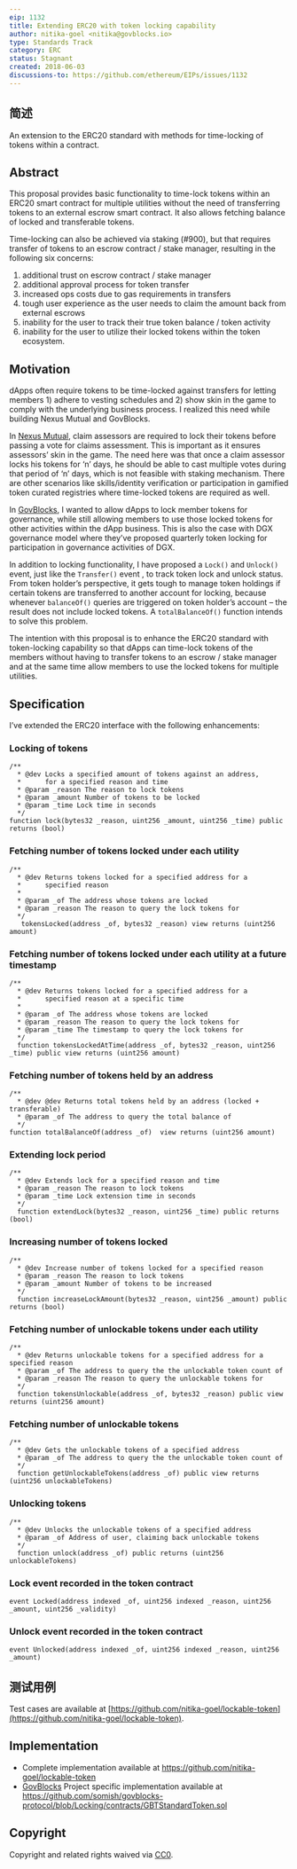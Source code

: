 ```yaml
---
eip: 1132
title: Extending ERC20 with token locking capability
author: nitika-goel <nitika@govblocks.io>
type: Standards Track
category: ERC
status: Stagnant
created: 2018-06-03
discussions-to: https://github.com/ethereum/EIPs/issues/1132
---
```


## 简述

An extension to the ERC20 standard with methods for time-locking of tokens within a contract.

## Abstract

This proposal provides basic functionality to time-lock tokens within an ERC20 smart contract for multiple utilities without the need of transferring tokens to an external escrow smart contract.  It also allows fetching balance of locked and transferable tokens.

Time-locking can also be achieved via staking (#900), but that requires transfer of tokens to an escrow contract / stake manager, resulting in the following six concerns:

1. additional trust on escrow contract / stake manager
2. additional approval process for token transfer
3. increased ops costs due to gas requirements in transfers
4. tough user experience as the user needs to claim the amount back from external escrows
5. inability for the user to track their true token balance / token activity
6. inability for the user to utilize their locked tokens within the token ecosystem.

## Motivation

dApps often require tokens to be time-locked against transfers for letting members 1) adhere to vesting schedules and 2) show skin in the game to comply with the underlying business process. I realized this need while building Nexus Mutual and GovBlocks.

In [Nexus Mutual](https://nexusmutual.io), claim assessors are required to lock their tokens before passing a vote for claims assessment. This is important as it ensures assessors’ skin in the game. The need here was that once a claim assessor locks his tokens for ‘n’ days, he should be able to cast multiple votes during that period of ‘n’ days, which is not feasible with staking mechanism.  There are other scenarios like skills/identity verification or participation in gamified token curated registries where time-locked tokens are required as well.

In [GovBlocks](https://govblocks.io), I wanted to allow dApps to lock member tokens for governance, while still allowing members to use those locked tokens for other activities within the dApp business. This is also the case with DGX governance model where they’ve proposed quarterly token locking for participation in governance activities of DGX.

In addition to locking functionality, I have proposed a `Lock()` and `Unlock()` event, just like the `Transfer()` event , to track token lock and unlock status. From token holder’s perspective, it gets tough to manage token holdings if certain tokens are transferred to another account for locking, because whenever `balanceOf()` queries are triggered on token holder’s account – the result does not include locked tokens. A `totalBalanceOf()` function intends to solve this problem.

The intention with this proposal is to enhance the ERC20 standard with token-locking capability so that dApps can time-lock tokens of the members without having to transfer tokens to an escrow / stake manager and at the same time allow members to use the locked tokens for multiple utilities.

## Specification

I’ve extended the ERC20 interface with the following enhancements:

### Locking of tokens
```solidity
/**
  * @dev Locks a specified amount of tokens against an address,
  *      for a specified reason and time
  * @param _reason The reason to lock tokens
  * @param _amount Number of tokens to be locked
  * @param _time Lock time in seconds
  */
function lock(bytes32 _reason, uint256 _amount, uint256 _time) public returns (bool)
```

### Fetching number of tokens locked under each utility
```solidity
/**
  * @dev Returns tokens locked for a specified address for a
  *      specified reason
  *
  * @param _of The address whose tokens are locked
  * @param _reason The reason to query the lock tokens for
  */
   tokensLocked(address _of, bytes32 _reason) view returns (uint256 amount)
```

### Fetching number of tokens locked under each utility at a future timestamp
```solidity
/**
  * @dev Returns tokens locked for a specified address for a
  *      specified reason at a specific time
  *
  * @param _of The address whose tokens are locked
  * @param _reason The reason to query the lock tokens for
  * @param _time The timestamp to query the lock tokens for
  */
  function tokensLockedAtTime(address _of, bytes32 _reason, uint256 _time) public view returns (uint256 amount)
```

### Fetching number of tokens held by an address
```solidity
/**
  * @dev @dev Returns total tokens held by an address (locked + transferable)
  * @param _of The address to query the total balance of
  */
function totalBalanceOf(address _of)  view returns (uint256 amount)
```

### Extending lock period
```solidity
/**
  * @dev Extends lock for a specified reason and time
  * @param _reason The reason to lock tokens
  * @param _time Lock extension time in seconds
  */
  function extendLock(bytes32 _reason, uint256 _time) public returns (bool)
```

### Increasing number of tokens locked
```solidity
/**
  * @dev Increase number of tokens locked for a specified reason
  * @param _reason The reason to lock tokens
  * @param _amount Number of tokens to be increased
  */
  function increaseLockAmount(bytes32 _reason, uint256 _amount) public returns (bool)
```
### Fetching number of unlockable tokens under each utility
```solidity
/**
  * @dev Returns unlockable tokens for a specified address for a specified reason
  * @param _of The address to query the the unlockable token count of
  * @param _reason The reason to query the unlockable tokens for
  */
  function tokensUnlockable(address _of, bytes32 _reason) public view returns (uint256 amount)
 ```
### Fetching number of unlockable tokens
```solidity
/**
  * @dev Gets the unlockable tokens of a specified address
  * @param _of The address to query the the unlockable token count of
  */
  function getUnlockableTokens(address _of) public view returns (uint256 unlockableTokens)
```
### Unlocking tokens
```solidity
/**
  * @dev Unlocks the unlockable tokens of a specified address
  * @param _of Address of user, claiming back unlockable tokens
  */
  function unlock(address _of) public returns (uint256 unlockableTokens)
```

### Lock event recorded in the token contract
`event Locked(address indexed _of, uint256 indexed _reason, uint256 _amount, uint256 _validity)`

### Unlock event recorded in the token contract
`event Unlocked(address indexed _of, uint256 indexed _reason, uint256 _amount)`

## 测试用例

Test cases are available at [https://github.com/nitika-goel/lockable-token](https://github.com/nitika-goel/lockable-token).

## Implementation

- Complete implementation available at https://github.com/nitika-goel/lockable-token
- [GovBlocks](https://govblocks.io) Project specific implementation available at https://github.com/somish/govblocks-protocol/blob/Locking/contracts/GBTStandardToken.sol

## Copyright
Copyright and related rights waived via [CC0](../LICENSE.md).
